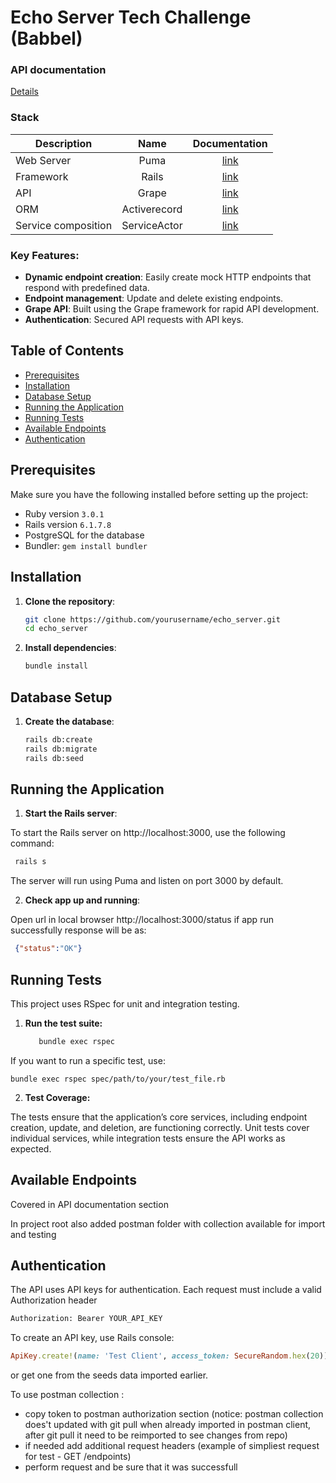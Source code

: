 # Echo Server Tech Challenge (Babbel)

### API documentation
[Details](https://documenter.getpostman.com/view/9180978/2sAXxPAsgo)

### Stack
| Description                     | Name            | Documentation                                          |
| ------------------------------- |:--------------: | :----------------------------------------------------: |
| Web Server                      | Puma            | [link](https://puma.io/)                               |
| Framework                       | Rails           | [link](https://rubyonrails.org/)                       |
| API                             | Grape           | [link](https://github.com/ruby-grape/grape)            |
| ORM                             | Activerecord    | [link](https://guides.rubyonrails.org/active_record_basics.html) |
| Service composition             | ServiceActor    | [link](https://github.com/sunny/actor)                 |


### Key Features:

- **Dynamic endpoint creation**: Easily create mock HTTP endpoints that respond with predefined data.
- **Endpoint management**: Update and delete existing endpoints.
- **Grape API**: Built using the Grape framework for rapid API development.
- **Authentication**: Secured API requests with API keys.

## Table of Contents

- [Prerequisites](#prerequisites)
- [Installation](#installation)
- [Database Setup](#database-setup)
- [Running the Application](#running-the-application)
- [Running Tests](#running-tests)
- [Available Endpoints](#available-endpoints)
- [Authentication](#authentication)


## Prerequisites

Make sure you have the following installed before setting up the project:

- Ruby version `3.0.1`
- Rails version `6.1.7.8`
- PostgreSQL for the database
- Bundler: `gem install bundler`

## Installation

1. **Clone the repository**:

   ```bash
   git clone https://github.com/yourusername/echo_server.git
   cd echo_server
   ```
   
2. **Install dependencies**:

    ```bash
    bundle install
    ```
   
## Database Setup
1. **Create the database**:

    ```bash
    rails db:create
    rails db:migrate
    rails db:seed
    ```

## Running the Application

1. **Start the Rails server**:

To start the Rails server on http://localhost:3000, use the following command:
 ```bash
  rails s
 ```

The server will run using Puma and listen on port 3000 by default.

2. **Check app up and running**:

Open url in local browser http://localhost:3000/status if app run successfully response will be as: 
   ```json 
    {"status":"OK"}
   ```

## Running Tests
This project uses RSpec for unit and integration testing.

1. **Run the test suite:**
   ```bash 
      bundle exec rspec
   ```

If you want to run a specific test, use:
   ```
   bundle exec rspec spec/path/to/your/test_file.rb
   ```
2. **Test Coverage:**

The tests ensure that the application’s core services, including endpoint creation, update, and deletion, are functioning correctly. 
Unit tests cover individual services, while integration tests ensure the API works as expected.

## Available Endpoints 
Covered in API documentation section

In project root also added postman folder with collection available for import and testing

## Authentication

The API uses API keys for authentication. Each request must include a valid Authorization header

```bash
Authorization: Bearer YOUR_API_KEY
```

To create an API key, use Rails console: 
```ruby
ApiKey.create!(name: 'Test Client', access_token: SecureRandom.hex(20))
```

or get one from the seeds data imported earlier.

To use postman collection :
- copy token to postman authorization section (notice: postman collection does't updated with git pull when already imported in postman client, after git pull it need to be reimported to see changes from repo)
- if needed add additional request headers (example of simpliest request for test - GET  /endpoints)
- perform request and be sure that it was successfull


